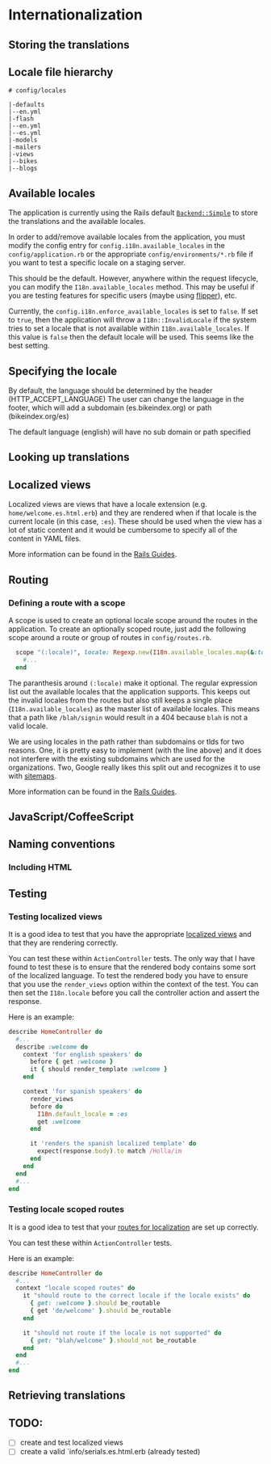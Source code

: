# Internationalization

## Storing the translations

## Locale file hierarchy

```
# config/locales

|-defaults
|--en.yml
|-flash
|--en.yml
|--es.yml
|-models
|-mailers
|-views
|--bikes
|--blogs
```

## Available locales

The application is currently using the Rails default [`Backend::Simple`](https://github.com/svenfuchs/i18n/blob/master/lib/i18n/backend/simple.rb) to store the translations and the 
available locales.

In order to add/remove available locales from the application, you must modify the config entry for `config.i18n.available_locales` in the `config/application.rb` or the appropriate `config/environments/*.rb` file if
you want to test a specific locale on a staging server.

This should be the default. However, anywhere within the request lifecycle, you can modify the `I18n.available_locales` method. This may be useful if you are testing features for specific users (maybe using [flipper](https://github.com/jnunemaker/flipper)), etc.

Currently, the `config.i18n.enforce_available_locales` is set to `false`. If set to `true`, then the application will throw a `I18n::InvalidLocale` if the system tries to set a locale that is not available within `I18n.available_locales`. If this value is `false` then the default locale will be used. This seems like the best setting.

## Specifying the locale

By default, the language should be determined by the header (HTTP_ACCEPT_LANGUAGE)
The user can change the language in the footer, which will add a subdomain (es.bikeindex.org) or path (bikeindex.org/es)

The default language (english) will have no sub domain or path specified

## Looking up translations

## Localized views

Localized views are views that have a locale extension (e.g. `home/welcome.es.html.erb`) and they are rendered when if that locale is the current locale (in this case, `:es`).
These should be used when the view has a lot of static content and it would be cumbersome to specify all of the content in YAML files.

More information can be found in the [Rails Guides](http://guides.rubyonrails.org/i18n.html#localized-views).

## Routing

### Defining a route with a scope

A scope is used to create an optional locale scope around the routes in the application. To create an optionally scoped route, just add the following scope around a route or group of routes in `config/routes.rb`.

```rb
  scope "(:locale)", locale: Regexp.new(I18n.available_locales.map(&:to_s).join("|")) do
    #...
  end
```

The paranthesis around `(:locale)` make it optional. The regular expression list out the available locales that the application supports. This keeps out the invalid locales from the routes but also still keeps
a single place (`I18n.available_locales`) as the master list of available locales. This means that a path like `/blah/signin` would result in a 404 because `blah` is not a valid locale.

We are using locales in the path rather than subdomains or tlds for two reasons. One, it is pretty easy to implement (with the line above) and it does not interfere with the existing subdomains which are used 
for the organizations. Two, Google really likes this split out and recognizes it to use with [sitemaps](https://support.google.com/webmasters/answer/189077?hl=en).

More information can be found in the [Rails Guides](http://guides.rubyonrails.org/i18n.html#setting-the-locale-from-the-url-params).

## JavaScript/CoffeeScript

## Naming conventions

### Including HTML

## Testing

### Testing localized views

It is a good idea to test that you have the appropriate [localized views](#localized-views) and that they are rendering correctly.

You can test these within `ActionController` tests. The only way that I have found to test these is to ensure that the rendered body contains some sort of the localized language. To test the rendered body you have to ensure that you use the `render_views` option within the context of the test. You can then set the `I18n.locale` before you call the controller action and assert the response.

Here is an example:

```rb
describe HomeController do
  #...
  describe :welcome do
    context 'for english speakers' do
      before { get :welcome }
      it { should render_template :welcome }
    end

    context 'for spanish speakers' do
      render_views
      before do
        I18n.default_locale = :es
        get :welcome
      end

      it 'renders the spanish localized template' do
        expect(response.body).to match /Holla/im
      end
    end
  end
  #...
end
```

### Testing locale scoped routes

It is a good idea to test that your [routes for localization](#defining-a-route-with-a-scope) are set up correctly.

You can test these within `ActionController` tests.

Here is an example:

```rb
describe HomeController do
  #...
  context "locale scoped routes" do
    it "should route to the correct locale if the locale exists" do
      { get: :welcome }.should be_routable
      { get 'de/welcome' }.should be_routable
    end

    it "should not route if the locale is not supported" do
      { get: "blah/welcome" }.should_not be_routable
    end
  end
  #...
end
```

## Retrieving translations

TODO:
------

- [ ] create and test localized views
- [ ] create a valid `info/serials.es.html.erb (already tested)

